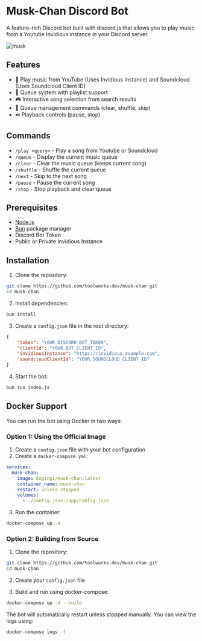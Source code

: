 # Musk-Chan Discord Bot

A feature-rich Discord bot built with discord.js that allows you to play music from a Youtube Invidious instance in your Discord server.

![musk](https://github.com/user-attachments/assets/5c3f68c0-84eb-496f-ac1c-f47affc71dc6)

## Features

- 🎵 Play music from YouTube (Uses Invidious Instance) and Soundcloud (Uses Soundcloud Client ID)
- 📑 Queue system with playlist support
- 🎮 Interactive song selection from search results
- 🔄 Queue management commands (clear, shuffle, skip)
- ⏯️ Playback controls (pause, stop)

## Commands

- `/play <query>` - Play a song from Youtube or Soundcloud
- `/queue` - Display the current music queue
- `/clear` - Clear the music queue (keeps current song)
- `/shuffle` - Shuffle the current queue
- `/next` - Skip to the next song
- `/pause` - Pause the current song
- `/stop` - Stop playback and clear queue

## Prerequisites

- [Node.js](https://nodejs.org/)
- [Bun](https://bun.sh/) package manager
- Discord Bot Token
- Public or Private Invidious Instance
## Installation

1. Clone the repository:
```bash
git clone https://github.com/toolworks-dev/musk-chan.git
cd musk-chan
```

2. Install dependencies:
```bash
bun install
```

3. Create a `config.json` file in the root directory:
```json
{
    "token": "YOUR_DISCORD_BOT_TOKEN",
    "clientId": "YOUR_BOT_CLIENT_ID",
    "invidiousInstance": "https://invidious.example.com",
    "soundcloudClientId": "YOUR_SOUNDCLOUD_CLIENT_ID"
}
```

4. Start the bot:
```bash
bun run index.js
```

## Docker Support

You can run the bot using Docker in two ways:

### Option 1: Using the Official Image

1. Create a `config.json` file with your bot configuration
2. Create a `docker-compose.yml`:
```yaml
services:
  musk-chan:
    image: 0xgingi/musk-chan:latest
    container_name: musk-chan
    restart: unless-stopped
    volumes:
      - ./config.json:/app/config.json
```

3. Run the container:
```bash
docker-compose up -d
```

### Option 2: Building from Source

1. Clone the repository:
```bash
git clone https://github.com/toolworks-dev/musk-chan.git
cd musk-chan
```

2. Create your `config.json` file

3. Build and run using docker-compose:
```bash
docker-compose up -d --build
```

The bot will automatically restart unless stopped manually. You can view the logs using:
```bash
docker-compose logs -f
```
